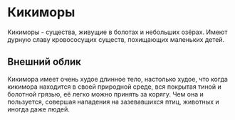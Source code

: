 # Кикиморы

Кикиморы - существа, живущие в болотах и небольших озёрах. Имеют дурную славу кровососущих существ, похищающих маленьких детей.

## Внешний облик

Кикимора имеет очень худое длинное тело, настолько худое, что когда кикимора находится в своей природной среде, вся покрытая тиной и болотной грязью, её легко можно принять за корягу. Чем она и пользуется, совершая нападения на зазевавшихся птиц, животных и иногда даже людей.
